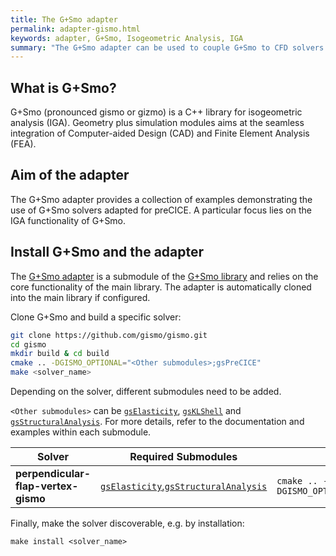 ```yaml
---
title: The G+Smo adapter
permalink: adapter-gismo.html
keywords: adapter, G+Smo, Isogeometric Analysis, IGA
summary: "The G+Smo adapter can be used to couple G+Smo to CFD solvers for FSI applications or even to couple G+Smo to itself for advanced structural simulations."
---
```


## What is G+Smo?

G+Smo (pronounced gismo or gizmo) is a C++ library for isogeometric analysis (IGA). Geometry plus simulation modules aims at the seamless integration of Computer-aided Design (CAD) and Finite Element Analysis (FEA).

## Aim of the adapter

The G+Smo adapter provides a collection of examples demonstrating the use of G+Smo solvers adapted for preCICE. A particular focus lies on the IGA functionality of G+Smo.

## Install G+Smo and the adapter

The [G+Smo adapter](https://github.com/gismo/gsPreCICE) is a submodule of the [G+Smo library](https://github.com/gismo/gismo) and relies on the core functionality of the main library. The adapter is automatically cloned into the main library if configured.

Clone G+Smo and build a specific solver:

```bash
git clone https://github.com/gismo/gismo.git
cd gismo
mkdir build & cd build
cmake .. -DGISMO_OPTIONAL="<Other submodules>;gsPreCICE"
make <solver_name>
```
Depending on the solver, different submodules need to be added.

`<Other submodules>` can be [`gsElasticity`](https://github.com/gismo/gsElasticity), [`gsKLShell`](https://github.com/gismo/gsKLShell) and [`gsStructuralAnalysis`](https://github.com/gismo/gsStructuralAnalysis). For more details, refer to the documentation and examples within each submodule.

| **Solver**                          | **Required Submodules**                                           | **Configuration**                                |
|------------------------------------|-------------------------------------------------------------------|---------------------------------------------------|
| **perpendicular-flap-vertex-gismo** | [`gsElasticity`](https://github.com/gismo/gsElasticity),[`gsStructuralAnalysis`](https://github.com/gismo/gsStructuralAnalysis)   | `cmake .. -DGISMO_OPTIONAL="gsPreCICE;gsElasticity;gsStructuralAnalysis"`| 


Finally, make the solver discoverable, e.g. by installation:

```
make install <solver_name>
```
